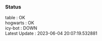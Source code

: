 ### Status


table : OK  
hogwarts : OK  
icy-bot : DOWN  
Latest Update : 2023-06-04 20:07:19.532881
